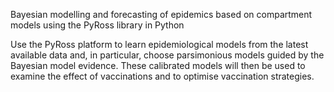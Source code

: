 Bayesian modelling and forecasting of epidemics based on compartment models using the PyRoss library in Python

Use the PyRoss platform to learn epidemiological models from the latest available data and, in
particular, choose parsimonious models guided by the Bayesian model evidence. These calibrated models will then be used to examine the effect of vaccinations and to optimise vaccination strategies.

#